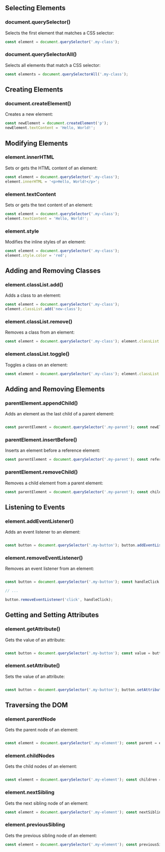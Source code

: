 ## Selecting Elements

### document.querySelector()

Selects the first element that matches a CSS selector:
```js
const element = document.querySelector('.my-class');
```

### document.querySelectorAll()

Selects all elements that match a CSS selector:
```js
const elements = document.querySelectorAll('.my-class');
```

## Creating Elements

### document.createElement()

Creates a new element:
```js
const newElement = document.createElement('p'); 
newElement.textContent = 'Hello, World!';
```

## Modifying Elements

### element.innerHTML

Sets or gets the HTML content of an element:

```js
const element = document.querySelector('.my-class'); 
element.innerHTML = '<p>Hello, World!</p>';
```

### element.textContent

Sets or gets the text content of an element:
```js
const element = document.querySelector('.my-class'); 
element.textContent = 'Hello, World!';
```

### element.style

Modifies the inline styles of an element:
```js
const element = document.querySelector('.my-class'); 
element.style.color = 'red';
```

## Adding and Removing Classes

### element.classList.add()

Adds a class to an element:
```js
const element = document.querySelector('.my-class'); 
element.classList.add('new-class');
```

### element.classList.remove()

Removes a class from an element:
```js
const element = document.querySelector('.my-class'); element.classList.remove('my-class');
```

### element.classList.toggle()

Toggles a class on an element:
```js
const element = document.querySelector('.my-class'); element.classList.toggle('new-class');
```

## Adding and Removing Elements

### parentElement.appendChild()

Adds an element as the last child of a parent element:
```js

const parentElement = document.querySelector('.my-parent'); const newElement = document.createElement('p'); parentElement.appendChild(newElement);
```

### parentElement.insertBefore()

Inserts an element before a reference element:
```js
const parentElement = document.querySelector('.my-parent'); const referenceElement = document.querySelector('.my-reference'); const newElement = document.createElement('p'); parentElement.insertBefore(newElement, referenceElement);
```

### parentElement.removeChild()

Removes a child element from a parent element:
```js
const parentElement = document.querySelector('.my-parent'); const childElement = document.querySelector('.my-child'); parentElement.removeChild(childElement);
```


## Listening to Events

### element.addEventListener()

Adds an event listener to an element:
```js

const button = document.querySelector('.my-button'); button.addEventListener('click', (event) => {   console.log('Button was clicked!'); });
```

### element.removeEventListener()

Removes an event listener from an element:
```js

const button = document.querySelector('.my-button'); const handleClick = (event) => {   console.log('Button was clicked!'); }; button.addEventListener('click', handleClick); 

// ...  

button.removeEventListener('click', handleClick);
```

## Getting and Setting Attributes

### element.getAttribute()

Gets the value of an attribute:
```js

const button = document.querySelector('.my-button'); const value = button.getAttribute('data-value');
```

### element.setAttribute()

Sets the value of an attribute:
```js

const button = document.querySelector('.my-button'); button.setAttribute('data-value', '42');
```

## Traversing the DOM

### element.parentNode

Gets the parent node of an element:
```js

const element = document.querySelector('.my-element'); const parent = element.parentNode;
```

### element.childNodes

Gets the child nodes of an element:
```js

const element = document.querySelector('.my-element'); const children = element.childNodes;
```

### element.nextSibling

Gets the next sibling node of an element:
```js
const element = document.querySelector('.my-element'); const nextSibling = element.nextSibling;
```

### element.previousSibling

Gets the previous sibling node of an element:
```js 
const element = document.querySelector('.my-element'); const previousSibling = element.previousSibling;
```
